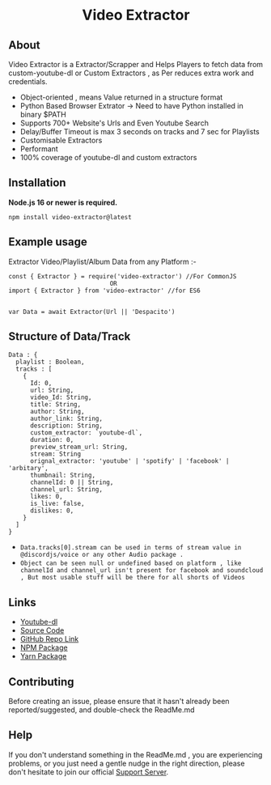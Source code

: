 <div align="center">
  <br />
  <br />
  <p>
<h1>Video Extractor</h1>
  </p>
</div>

## About

Video Extractor is a Extractor/Scrapper and Helps Players to fetch data from custom-youtube-dl or Custom Extractors , as Per reduces extra work and credentials.

- Object-oriented , means Value returned in a structure format
- Python Based Browser Extrator -> Need to have Python installed in binary \$PATH
- Supports 700+ Website's Urls and Even Youtube Search
- Delay/Buffer Timeout is max 3 seconds on tracks and 7 sec for Playlists
- Customisable Extractors
- Performant
- 100% coverage of youtube-dl and custom extractors

## Installation

**Node.js 16 or newer is required.**

```
npm install video-extractor@latest
```

## Example usage

Extractor Video/Playlist/Album Data from any Platform :-

```
const { Extractor } = require('video-extractor') //For CommonJS
                            OR
import { Extractor } from 'video-extractor' //for ES6


var Data = await Extractor(Url || 'Despacito')
```

## Structure of Data/Track

```
Data : {
  playlist : Boolean,
  tracks : [
    {
      Id: 0,
      url: String,
      video_Id: String,
      title: String,
      author: String,
      author_link: String,
      description: String,
      custom_extractor: `youtube-dl`,
      duration: 0,
      preview_stream_url: String,
      stream: String
      orignal_extractor: 'youtube' | 'spotify' | 'facebook' | 'arbitary',
      thumbnail: String,
      channelId: 0 || String,
      channel_url: String,
      likes: 0,
      is_live: false,
      dislikes: 0,
    }
  ]
}
```

- `Data.tracks[0].stream can be used in terms of stream value in @discordjs/voice or any other Audio package .`
- `Object can be seen null or undefined based on platform , like channelId and channel_url isn't present for facebook and soundcloud , But most usable stuff will be there for all shorts of Videos`

## Links

- [Youtube-dl](https://www.npmjs.com/package/@sidislive/youtube-dl-exec)
- [Source Code](https://github.com/SidisLiveYT/Video-Extractor.git)
- [GitHub Repo Link](https://github.com/SidisLiveYT/Video-Extractor)
- [NPM Package](https://www.npmjs.com/package/video-extractor)
- [Yarn Package](https://yarn.pm/video-extractor)

## Contributing

Before creating an issue, please ensure that it hasn't already been reported/suggested, and double-check the ReadMe.md

## Help

If you don't understand something in the ReadMe.md , you are experiencing problems, or you just need a gentle
nudge in the right direction, please don't hesitate to join our official [Support Server](https://discord.gg/Vkmzffpjny).
